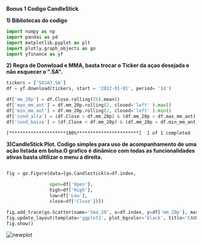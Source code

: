 
**Bonus 1 Codigo CandleStick**

**1) Bibliotecas do codigo**


```python
import numpy as np
import pandas as pd
import matplotlib.pyplot as plt
import plotly.graph_objects as go
import yfinance as yf
```

**2) Regra de Donwload e MMA, basta trocar o Ticker da açao desejada e não esquecer o ".SA".**



```python
tickers = ['SOJA3.SA']
df = yf.download(tickers, start = '2022-01-01', period= '1d')

df['mm_20p'] = df.Close.rolling(20).mean()
df['max_mm_ant'] = df.mm_20p.rolling(2, closed='left' ).max()
df['min_mm_ant'] = df.mm_20p.rolling(2, closed='left' ).min()
df['cond_alta'] = (df.Close > df.mm_20p) & (df.mm_20p > df.max_mm_ant)
df['cond_baixa'] = (df.Close < df.mm_20p) & (df.mm_20p < df.min_mm_ant)

```

    [*********************100%***********************]  1 of 1 completed


**3)CandleStick Plot. Codigo simples para uso de acompanhamento de uma ação listada em bolsa.O grafico é dinâmico com todas as funcionalidades ativas basta ultilizar o menu a direita.**


```python

fig = go.Figure(data=[go.Candlestick(x=df.index,
                
                open=df['Open'],
                high=df['High'],
                low=df['Low'],
                close=df['Close'])])

fig.add_trace(go.Scatter(name='Sma_20', x=df.index, y=df['mm_20p'], marker_color='gray'))
fig.update_layout(template='ggplot2', plot_bgcolor='black', title='CANDLESTICK PLOT ', width=1200, height=800)
fig.show()
```


![newplot](https://user-images.githubusercontent.com/118861107/230740744-8525094d-a99e-4ef0-a6a6-09bb2cf2815b.png)


